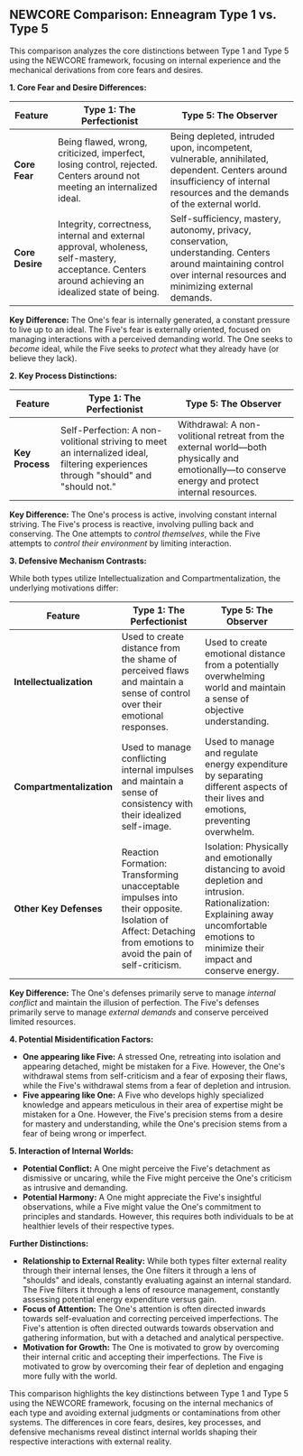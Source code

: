 ## NEWCORE Comparison: Enneagram Type 1 vs. Type 5

This comparison analyzes the core distinctions between Type 1 and Type 5 using the NEWCORE framework, focusing on internal experience and the mechanical derivations from core fears and desires.

**1. Core Fear and Desire Differences:**

| Feature | Type 1: The Perfectionist | Type 5: The Observer |
|---|---|---|
| **Core Fear** | Being flawed, wrong, criticized, imperfect, losing control, rejected.  Centers around not meeting an internalized ideal. | Being depleted, intruded upon, incompetent, vulnerable, annihilated, dependent. Centers around insufficiency of internal resources and the demands of the external world. |
| **Core Desire** | Integrity, correctness, internal and external approval, wholeness, self-mastery, acceptance.  Centers around achieving an idealized state of being. | Self-sufficiency, mastery, autonomy, privacy, conservation, understanding. Centers around maintaining control over internal resources and minimizing external demands. |

**Key Difference:**  The One's fear is internally generated, a constant pressure to live up to an ideal. The Five's fear is externally oriented, focused on managing interactions with a perceived demanding world.  The One seeks to *become* ideal, while the Five seeks to *protect* what they already have (or believe they lack).

**2. Key Process Distinctions:**

| Feature | Type 1: The Perfectionist | Type 5: The Observer |
|---|---|---|
| **Key Process** | Self-Perfection: A non-volitional striving to meet an internalized ideal, filtering experiences through "should" and "should not." | Withdrawal: A non-volitional retreat from the external world—both physically and emotionally—to conserve energy and protect internal resources. |

**Key Difference:**  The One's process is active, involving constant internal striving.  The Five's process is reactive, involving pulling back and conserving.  The One attempts to *control themselves*, while the Five attempts to *control their environment* by limiting interaction.

**3. Defensive Mechanism Contrasts:**

While both types utilize Intellectualization and Compartmentalization, the underlying motivations differ:

| Feature | Type 1: The Perfectionist | Type 5: The Observer |
|---|---|---|
| **Intellectualization** | Used to create distance from the shame of perceived flaws and maintain a sense of control over their emotional responses.  | Used to create emotional distance from a potentially overwhelming world and maintain a sense of objective understanding. |
| **Compartmentalization** | Used to manage conflicting internal impulses and maintain a sense of consistency with their idealized self-image. | Used to manage and regulate energy expenditure by separating different aspects of their lives and emotions, preventing overwhelm. |
| **Other Key Defenses** | Reaction Formation: Transforming unacceptable impulses into their opposite. Isolation of Affect: Detaching from emotions to avoid the pain of self-criticism. | Isolation: Physically and emotionally distancing to avoid depletion and intrusion. Rationalization: Explaining away uncomfortable emotions to minimize their impact and conserve energy. |


**Key Difference:**  The One's defenses primarily serve to manage *internal conflict* and maintain the illusion of perfection. The Five's defenses primarily serve to manage *external demands* and conserve perceived limited resources.

**4. Potential Misidentification Factors:**

* **One appearing like Five:**  A stressed One, retreating into isolation and appearing detached, might be mistaken for a Five.  However, the One's withdrawal stems from self-criticism and a fear of exposing their flaws, while the Five's withdrawal stems from a fear of depletion and intrusion.
* **Five appearing like One:** A Five who develops highly specialized knowledge and appears meticulous in their area of expertise might be mistaken for a One. However, the Five's precision stems from a desire for mastery and understanding, while the One's precision stems from a fear of being wrong or imperfect.

**5. Interaction of Internal Worlds:**

* **Potential Conflict:**  A One might perceive the Five's detachment as dismissive or uncaring, while the Five might perceive the One's criticism as intrusive and demanding.
* **Potential Harmony:**  A One might appreciate the Five's insightful observations, while a Five might value the One's commitment to principles and standards. However, this requires both individuals to be at healthier levels of their respective types.

**Further Distinctions:**

* **Relationship to External Reality:** While both types filter external reality through their internal lenses, the One filters it through a lens of "shoulds" and ideals, constantly evaluating against an internal standard. The Five filters it through a lens of resource management, constantly assessing potential energy expenditure versus gain.
* **Focus of Attention:** The One's attention is often directed inwards towards self-evaluation and correcting perceived imperfections. The Five's attention is often directed outwards towards observation and gathering information, but with a detached and analytical perspective.
* **Motivation for Growth:**  The One is motivated to grow by overcoming their internal critic and accepting their imperfections. The Five is motivated to grow by overcoming their fear of depletion and engaging more fully with the world.


This comparison highlights the key distinctions between Type 1 and Type 5 using the NEWCORE framework, focusing on the internal mechanics of each type and avoiding external judgments or contaminations from other systems.  The differences in core fears, desires, key processes, and defensive mechanisms reveal distinct internal worlds shaping their respective interactions with external reality.
